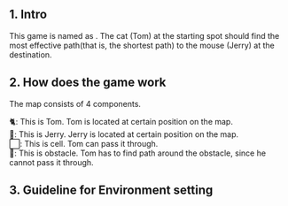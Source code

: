 ## 1. Intro
This game is named as <Tom and Jerry Game>. The cat (Tom) at the starting spot should find the most effective path(that is, the shortest path) to the mouse (Jerry) at the destination.

## 2. How does the game work
The map consists of 4 components.  
  
🐈: This is Tom. Tom is located at certain position on the map.  
🐀: This is Jerry. Jerry is located at certain position on the map.  
⬜: This is cell. Tom can pass it through.  
🔵: This is obstacle. Tom has to find path around the obstacle, since he cannot pass it through.


## 3. Guideline for Environment setting

